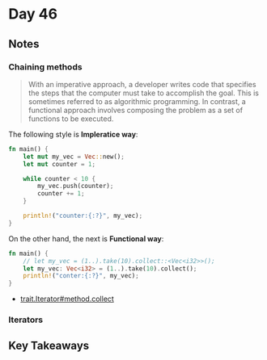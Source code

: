 # Day 46

## Notes

### Chaining methods

> With an imperative approach, a developer writes code that specifies the steps that the computer must take to accomplish the goal. This is sometimes referred to as algorithmic programming. In contrast, a functional approach involves composing the problem as a set of functions to be executed.

The following style is **Impleratice way**:

```rust
fn main() {
    let mut my_vec = Vec::new();
    let mut counter = 1;

    while counter < 10 {
        my_vec.push(counter);
        counter += 1;
    }

    println!("counter:{:?}", my_vec);
}
```

On the other hand, the next is **Functional way**:

```rust
fn main() {
    // let my_vec = (1..).take(10).collect::<Vec<i32>>();
    let my_vec: Vec<i32> = (1..).take(10).collect();
    println!("conter:{:?}", my_vec);
}
```

- [trait.Iterator#method.collect](https://doc.rust-lang.org/std/iter/trait.Iterator.html#method.collect)

### Iterators



## Key Takeaways
